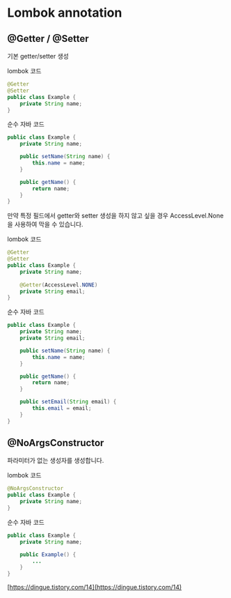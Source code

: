 # Lombok annotation

## @Getter / @Setter

기본 getter/setter 생성

lombok 코드

```java
@Getter
@Setter
public class Example {
	private String name;
}
```

순수 자바 코드

```java
public class Example {
	private String name;

	public setName(String name) {
		this.name = name;
	}

	public getName() {
		return name;
	}
}
```

만약 특정 필드에서 getter와 setter 생성을 하지 않고 싶을 경우 AccessLevel.None을 사용하여 막을 수 있습니다. 

lombok 코드

```java
@Getter
@Setter
public class Example {
	private String name;
	
	@Getter(AccessLevel.NONE)
	private String email;
}
```

순수 자바 코드

```java
public class Example {
	private String name;
	private String email;

	public setName(String name) {
		this.name = name;
	}

	public getName() {
		return name;
	}

	public setEmail(String email) {
		this.email = email;
	}
}
```

## **@NoArgsConstructor**

파라미터가 없는 생성자를 생성합니다. 

lombok 코드

```java
@NoArgsConstructor
public class Example {
	private String name;
}
```

순수 자바 코드

```java
public class Example {
	private String name;

	public Example() {
		...
	}
}
```

[https://dingue.tistory.com/14](https://dingue.tistory.com/14)
